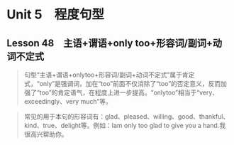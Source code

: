 ﻿ # Unit 5　程度句型
 ## Lesson 48　主语+谓语+only too+形容词/副词+动词不定式
 
> 句型“主语+谓语+onlytoo+形容词/副词+动词不定式”属于肯定式，“only”是强调词，加在“too”前面不仅消除了“too”的否定意义，反而加强了“too”的肯定语气，在程度上进一步提高。“onlytoo”相当于“very、exceedingly、very much”等。

> 常见的用于本句的形容词有：glad、pleased、willing、good、thankful、kind、true、delight等。例如：Iam only too glad to give you a hand.我很高兴帮助你。


 